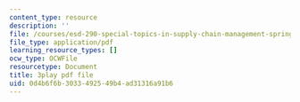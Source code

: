 ```yaml
---
content_type: resource
description: ''
file: /courses/esd-290-special-topics-in-supply-chain-management-spring-2005/0d4b6f6b3033492549b4ad31316a91b6_IqmrNUoiy7g.pdf
file_type: application/pdf
learning_resource_types: []
ocw_type: OCWFile
resourcetype: Document
title: 3play pdf file
uid: 0d4b6f6b-3033-4925-49b4-ad31316a91b6
---
```

